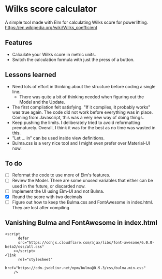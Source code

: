 # Wilks score calculator

A simple tool made with Elm for calculating Wilks score for powerlifting.
https://en.wikipedia.org/wiki/Wilks_coefficient

## Features

- Calculate your Wilks score in metric units.
- Switch the calculation formula with just the press of a button.

## Lessons learned

- Need lots of effort in thinking about the structure before coding a single line.
  - There was quite a bit of thinking needed when figuring out the Model and the Update.
- The first compilation felt satisfying. "If it compiles, it probably works" was true again. The code did not work before everything was in place. Coming from Javascript, this was a very new way of doing things.
- Keep pushing the limits. I deliberately tried to avoid reformatting prematurely. Overall, I think it was for the best as no time was wasted in this.
- "Let ... in" can be used inside view definitions.
- Bulma.css is a very nice tool and I might even prefer over Material-UI now.

## To do

- [ ] Reformat the code to use more of Elm's features.
- [ ] Review the Model. There are some unused variables that either can be used in the future, or discarded now.
- [ ] Implement the UI using Elm-UI and not Bulma.
- [x] Round the score with two decimals
- [ ] Figure out how to keep the Bulma.css and FontAwesome in index.html. They are lost after compiling.

## Vanishing Bulma and FontAwesome in index.html

```
<script
      defer
      src="https://cdnjs.cloudflare.com/ajax/libs/font-awesome/6.0.0-beta2/css/all.css"
    ></script>
<link
      rel="stylesheet"
      href="https://cdn.jsdelivr.net/npm/bulma@0.9.3/css/bulma.min.css"
    />
```
